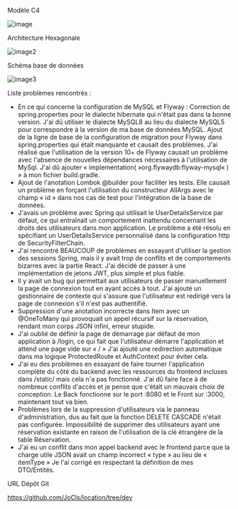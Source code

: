 Modèle C4

![image](https://github.com/user-attachments/assets/c3b97e4c-14bc-4309-8800-7f4e4e91144d)

Architecture Hexagonale

![image2](https://github.com/user-attachments/assets/e4fab2aa-5c12-433f-8dfc-4e68277c4073)

Schéma base de données

![image3](https://github.com/user-attachments/assets/9c520931-0290-4079-a544-d36b94342db0)

Liste problèmes rencontrés : 

  - En ce qui concerne la configuration de MySQL et Flyway :
    Correction de spring.properties pour le dialecte hibernate qui n'était pas dans la bonne version. J'ai dû utiliser le dialecte MySQL8 au lieu du dialecte MySQL5 pour correspondre à la version de ma base de données MySQL.
    Ajout de la ligne de base de la configuration de migration pour Flyway dans spring.properties qui était manquante et causait des problèmes.
    J'ai réalisé que l'utilisation de la version 10+ de Flyway causait un problème avec l'absence de nouvelles dépendances nécessaires à l'utilisation de MySql. J'ai dû ajouter « implementation( »org.flywaydb:flyway-mysql« ) » à mon fichier build.gradle.
  - Ajout de l'anotation Lombok @builder pour faciliter les tests. Elle causait un problème en forçant l'utilisation du constructeur AllArgs avec le champ « id » dans nos cas de test pour l'intégration de la base de données.
  - J'avais un problème avec Spring qui utilisait le UserDetailsService par défaut, ce qui entraînait un comportement inattendu concernant les droits des utilisateurs dans mon application.
    Le problème a été résolu en spécifiant un UserDetailsService personnalisé dans la configuration http de SecurityFilterChain.
  - J'ai rencontré BEAUCOUP de problèmes en essayant d'utiliser la gestion des sessions Spring, mais il y avait trop de conflits et de comportements bizarres avec la partie React.
    J'ai décidé de passer à une implémentation de jetons JWT, plus simple et plus fiable.
  - Il y avait un bug qui permettait aux utilisateurs de passer manuellement la page de connexion tout en ayant accès à tout.
    J'ai ajouté un gestionnaire de contexte qui s'assure que l'utilisateur est redirigé vers la page de connexion s'il n'est pas authentifié.
  - Suppression d'une anotation incorrecte dans Item avec un @OneToMany qui provoquait un appel récursif sur la réservation, rendant mon corps JSON infini, erreur stupide.
  - J'ai oublié de définir la page de démarrage par défaut de mon application à /login, ce qui fait que l'utilisateur démarre l'application et attend une page vide sur « / »
    J'ai ajouté une redirection automatique dans ma logique ProtectedRoute et AuthContext pour éviter cela.
  - J'ai eu des problèmes en essayant de faire tourner l'application complète du côté du backend avec les ressources du frontend incluses dans /static/ mais cela n'a pas fonctionné. J'ai dû faire face à de nombreux conflits d'accès et je pense que c'était un mauvais choix de conception.
    Le Back fonctionne sur le port :8080 et le Front sur :3000, maintenant tout va bien.
  - Problèmes lors de la suppression d'utilisateurs via le panneau d'administration, dus au fait que la fonction DELETE CASCADE n'était pas configurée. Impossibilité de supprimer des utilisateurs ayant une réservation existante en raison de l'utilisation de la clé étrangère de la table Réservation.
  - J'ai eu un conflit dans mon appel backend avec le frontend parce que la charge utile JSON avait un champ incorrect « type » au lieu de « itemType »
    Je l'ai corrigé en respectant la définition de mes DTO/Entités.

URL Dépôt Git

https://github.com/JoCls/location/tree/dev
